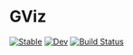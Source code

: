 # GViz

[![Stable](https://img.shields.io/badge/docs-stable-blue.svg)](https://mfz.github.io/GViz.jl/stable)
[![Dev](https://img.shields.io/badge/docs-dev-blue.svg)](https://mfz.github.io/GViz.jl/dev)
[![Build Status](https://github.com/mfz/GViz.jl/workflows/CI/badge.svg)](https://github.com/mfz/GViz.jl/actions)
